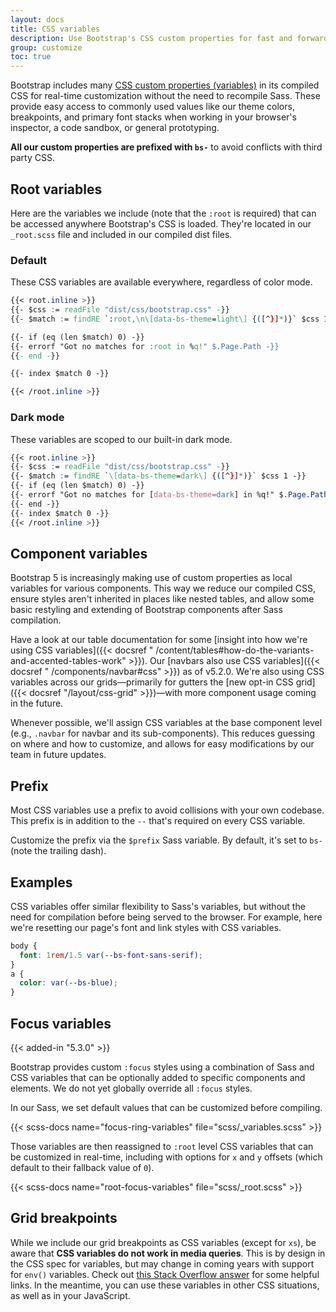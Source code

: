 ```yaml
---
layout: docs
title: CSS variables
description: Use Bootstrap's CSS custom properties for fast and forward-looking design and development.
group: customize
toc: true
---
```


Bootstrap includes
many [CSS custom properties (variables)](https://developer.mozilla.org/en-US/docs/Web/CSS/Using_CSS_custom_properties)
in its compiled CSS for real-time customization without the need to recompile Sass. These provide easy access to
commonly used values like our theme colors, breakpoints, and primary font stacks when working in your browser's
inspector, a code sandbox, or general prototyping.

**All our custom properties are prefixed with `bs-`** to avoid conflicts with third party CSS.

## Root variables

Here are the variables we include (note that the `:root` is required) that can be accessed anywhere Bootstrap's CSS is
loaded. They're located in our `_root.scss` file and included in our compiled dist files.

### Default

These CSS variables are available everywhere, regardless of color mode.

```css
{{< root.inline >}}
{{- $css := readFile "dist/css/bootstrap.css" -}}
{{- $match := findRE `:root,\n\[data-bs-theme=light\] {([^}]*)}` $css 1 -}}

{{- if (eq (len $match) 0) -}}
{{- errorf "Got no matches for :root in %q!" $.Page.Path -}}
{{- end -}}

{{- index $match 0 -}}

{{< /root.inline >}}
```

### Dark mode

These variables are scoped to our built-in dark mode.

```css
{{< root.inline >}}
{{- $css := readFile "dist/css/bootstrap.css" -}}
{{- $match := findRE `\[data-bs-theme=dark\] {([^}]*)}` $css 1 -}}
{{- if (eq (len $match) 0) -}}
{{- errorf "Got no matches for [data-bs-theme=dark] in %q!" $.Page.Path -}}
{{- end -}}
{{- index $match 0 -}}
{{< /root.inline >}}
```

## Component variables

Bootstrap 5 is increasingly making use of custom properties as local variables for various components. This way we
reduce our compiled CSS, ensure styles aren't inherited in places like nested tables, and allow some basic restyling and
extending of Bootstrap components after Sass compilation.

Have a look at our table documentation for some [insight into how we're using CSS variables]({{< docsref "
/content/tables#how-do-the-variants-and-accented-tables-work" >}}). Our [navbars also use CSS variables]({{< docsref "
/components/navbar#css" >}}) as of v5.2.0. We're also using CSS variables across our grids—primarily for gutters
the [new opt-in CSS grid]({{< docsref "/layout/css-grid" >}})—with more component usage coming in the future.

Whenever possible, we'll assign CSS variables at the base component level (e.g., `.navbar` for navbar and its
sub-components). This reduces guessing on where and how to customize, and allows for easy modifications by our team in
future updates.

## Prefix

Most CSS variables use a prefix to avoid collisions with your own codebase. This prefix is in addition to the `--`
that's required on every CSS variable.

Customize the prefix via the `$prefix` Sass variable. By default, it's set to `bs-` (note the trailing dash).

## Examples

CSS variables offer similar flexibility to Sass's variables, but without the need for compilation before being served to
the browser. For example, here we're resetting our page's font and link styles with CSS variables.

```css
body {
  font: 1rem/1.5 var(--bs-font-sans-serif);
}
a {
  color: var(--bs-blue);
}
```

## Focus variables

{{< added-in "5.3.0" >}}

Bootstrap provides custom `:focus` styles using a combination of Sass and CSS variables that can be optionally added to
specific components and elements. We do not yet globally override all `:focus` styles.

In our Sass, we set default values that can be customized before compiling.

{{< scss-docs name="focus-ring-variables" file="scss/_variables.scss" >}}

Those variables are then reassigned to `:root` level CSS variables that can be customized in real-time, including with
options for `x` and `y` offsets (which default to their fallback value of `0`).

{{< scss-docs name="root-focus-variables" file="scss/_root.scss" >}}

## Grid breakpoints

While we include our grid breakpoints as CSS variables (except for `xs`), be aware that **CSS variables do not work in
media queries**. This is by design in the CSS spec for variables, but may change in coming years with support for
`env()` variables. Check out [this Stack Overflow answer](https://stackoverflow.com/a/47212942) for some helpful links.
In the meantime, you can use these variables in other CSS situations, as well as in your JavaScript.
